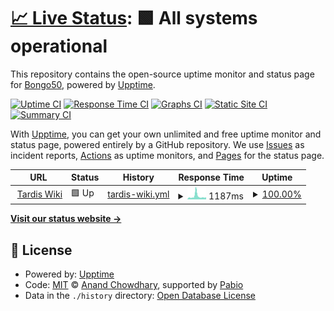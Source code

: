 # [📈 Live Status](https://status.tardis.wiki): <!--live status--> **🟩 All systems operational**

This repository contains the open-source uptime monitor and status page for [Bongo50](https://status.tardis.wiki), powered by [Upptime](https://github.com/upptime/upptime).

[![Uptime CI](https://github.com/Bongo50/tardis-uptime/workflows/Uptime%20CI/badge.svg)](https://github.com/Bongo50/tardis-uptime/actions?query=workflow%3A%22Uptime+CI%22)
[![Response Time CI](https://github.com/Bongo50/tardis-uptime/workflows/Response%20Time%20CI/badge.svg)](https://github.com/Bongo50/tardis-uptime/actions?query=workflow%3A%22Response+Time+CI%22)
[![Graphs CI](https://github.com/Bongo50/tardis-uptime/workflows/Graphs%20CI/badge.svg)](https://github.com/Bongo50/tardis-uptime/actions?query=workflow%3A%22Graphs+CI%22)
[![Static Site CI](https://github.com/Bongo50/tardis-uptime/workflows/Static%20Site%20CI/badge.svg)](https://github.com/Bongo50/tardis-uptime/actions?query=workflow%3A%22Static+Site+CI%22)
[![Summary CI](https://github.com/Bongo50/tardis-uptime/workflows/Summary%20CI/badge.svg)](https://github.com/Bongo50/tardis-uptime/actions?query=workflow%3A%22Summary+CI%22)

With [Upptime](https://upptime.js.org), you can get your own unlimited and free uptime monitor and status page, powered entirely by a GitHub repository. We use [Issues](https://github.com/Bongo50/tardis-uptime/issues) as incident reports, [Actions](https://github.com/Bongo50/tardis-uptime/actions) as uptime monitors, and [Pages](https://status.tardis.wiki) for the status page.

<!--start: status pages-->
<!-- This summary is generated by Upptime (https://github.com/upptime/upptime) -->
<!-- Do not edit this manually, your changes will be overwritten -->
<!-- prettier-ignore -->
| URL | Status | History | Response Time | Uptime |
| --- | ------ | ------- | ------------- | ------ |
| <img alt="" src="https://icons.duckduckgo.com/ip3/tardis.wiki.ico" height="13"> [Tardis Wiki](https://tardis.wiki/wiki/) | 🟩 Up | [tardis-wiki.yml](https://github.com/Bongo50/tardis-uptime/commits/HEAD/history/tardis-wiki.yml) | <details><summary><img alt="Response time graph" src="./graphs/tardis-wiki/response-time-week.png" height="20"> 1187ms</summary><br><a href="https://status.tardis.wiki/history/tardis-wiki"><img alt="Response time 1117" src="https://img.shields.io/endpoint?url=https%3A%2F%2Fraw.githubusercontent.com%2FBongo50%2Ftardis-uptime%2FHEAD%2Fapi%2Ftardis-wiki%2Fresponse-time.json"></a><br><a href="https://status.tardis.wiki/history/tardis-wiki"><img alt="24-hour response time 1063" src="https://img.shields.io/endpoint?url=https%3A%2F%2Fraw.githubusercontent.com%2FBongo50%2Ftardis-uptime%2FHEAD%2Fapi%2Ftardis-wiki%2Fresponse-time-day.json"></a><br><a href="https://status.tardis.wiki/history/tardis-wiki"><img alt="7-day response time 1187" src="https://img.shields.io/endpoint?url=https%3A%2F%2Fraw.githubusercontent.com%2FBongo50%2Ftardis-uptime%2FHEAD%2Fapi%2Ftardis-wiki%2Fresponse-time-week.json"></a><br><a href="https://status.tardis.wiki/history/tardis-wiki"><img alt="30-day response time 1289" src="https://img.shields.io/endpoint?url=https%3A%2F%2Fraw.githubusercontent.com%2FBongo50%2Ftardis-uptime%2FHEAD%2Fapi%2Ftardis-wiki%2Fresponse-time-month.json"></a><br><a href="https://status.tardis.wiki/history/tardis-wiki"><img alt="1-year response time 1117" src="https://img.shields.io/endpoint?url=https%3A%2F%2Fraw.githubusercontent.com%2FBongo50%2Ftardis-uptime%2FHEAD%2Fapi%2Ftardis-wiki%2Fresponse-time-year.json"></a></details> | <details><summary><a href="https://status.tardis.wiki/history/tardis-wiki">100.00%</a></summary><a href="https://status.tardis.wiki/history/tardis-wiki"><img alt="All-time uptime 99.05%" src="https://img.shields.io/endpoint?url=https%3A%2F%2Fraw.githubusercontent.com%2FBongo50%2Ftardis-uptime%2FHEAD%2Fapi%2Ftardis-wiki%2Fuptime.json"></a><br><a href="https://status.tardis.wiki/history/tardis-wiki"><img alt="24-hour uptime 100.00%" src="https://img.shields.io/endpoint?url=https%3A%2F%2Fraw.githubusercontent.com%2FBongo50%2Ftardis-uptime%2FHEAD%2Fapi%2Ftardis-wiki%2Fuptime-day.json"></a><br><a href="https://status.tardis.wiki/history/tardis-wiki"><img alt="7-day uptime 100.00%" src="https://img.shields.io/endpoint?url=https%3A%2F%2Fraw.githubusercontent.com%2FBongo50%2Ftardis-uptime%2FHEAD%2Fapi%2Ftardis-wiki%2Fuptime-week.json"></a><br><a href="https://status.tardis.wiki/history/tardis-wiki"><img alt="30-day uptime 100.00%" src="https://img.shields.io/endpoint?url=https%3A%2F%2Fraw.githubusercontent.com%2FBongo50%2Ftardis-uptime%2FHEAD%2Fapi%2Ftardis-wiki%2Fuptime-month.json"></a><br><a href="https://status.tardis.wiki/history/tardis-wiki"><img alt="1-year uptime 99.05%" src="https://img.shields.io/endpoint?url=https%3A%2F%2Fraw.githubusercontent.com%2FBongo50%2Ftardis-uptime%2FHEAD%2Fapi%2Ftardis-wiki%2Fuptime-year.json"></a></details>

<!--end: status pages-->

[**Visit our status website →**](https://status.tardis.wiki)

## 📄 License

- Powered by: [Upptime](https://github.com/upptime/upptime)
- Code: [MIT](./LICENSE) © [Anand Chowdhary](https://anandchowdhary.com), supported by [Pabio](https://pabio.com)
- Data in the `./history` directory: [Open Database License](https://opendatacommons.org/licenses/odbl/1-0/)
